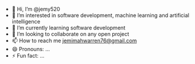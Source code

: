 - 👋 Hi, I’m @jemy520
- 👀 I’m interested in software development, machine learning and artificial intelligence
- 🌱 I’m currently learning software development
- 💞️ I’m looking to collaborate on any open project
- 📫 How to reach me jemimahwarren76@gmail.com
- 😄 Pronouns: ...
- ⚡ Fun fact: ...

<!---
jemy520/jemy520 is a ✨ special ✨ repository because its `README.md` (this file) appears on your GitHub profile.
You can click the Preview link to take a look at your changes.
--->
